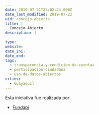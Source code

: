 ```yaml
---
date: 2019-07-21T23:02:24.000Z
date_last_modified: 2019-07-22
uid: concejo-abierto
title: |
  Concejo Abierto
description: |
  
type: 
website: 
date_ini: 
date_end: 
tags:
  - transparencia-y-rendicion-de-cuentas
  - participación-ciudadana
  - uso-de-datos-abiertos
cities: 
  - Guayaquil
---
```


Esta iniciativa fue realizada por:

- [Fundapi](/organizaciones/fundapi)
